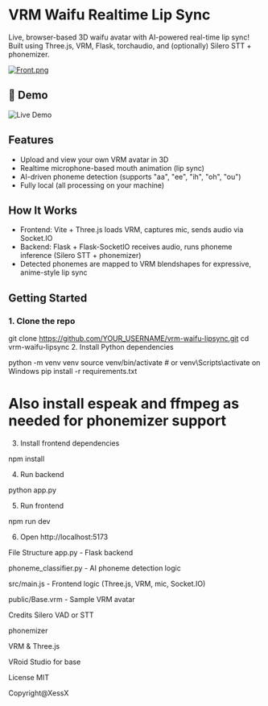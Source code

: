 # VRM Waifu Realtime Lip Sync

Live, browser-based 3D waifu avatar with AI-powered real-time lip sync!  
Built using Three.js, VRM, Flask, torchaudio, and (optionally) Silero STT + phonemizer.

[![Front.png](https://i.postimg.cc/gJksc0Pw/Front.png)](https://postimg.cc/R3yKX4h9)

## 🚀 Demo

![Live Demo](https://jmp.sh/s/jmiNPM6UnldatUDUaRKP)


## Features

- Upload and view your own VRM avatar in 3D
- Realtime microphone-based mouth animation (lip sync)
- AI-driven phoneme detection (supports "aa", "ee", "ih", "oh", "ou")
- Fully local (all processing on your machine)

## How It Works

- Frontend: Vite + Three.js loads VRM, captures mic, sends audio via Socket.IO
- Backend: Flask + Flask-SocketIO receives audio, runs phoneme inference (Silero STT + phonemizer)
- Detected phonemes are mapped to VRM blendshapes for expressive, anime-style lip sync

## Getting Started

### 1. Clone the repo

git clone https://github.com/YOUR_USERNAME/vrm-waifu-lipsync.git
cd vrm-waifu-lipsync
2. Install Python dependencies

python -m venv venv
source venv/bin/activate  # or venv\Scripts\activate on Windows
pip install -r requirements.txt
# Also install espeak and ffmpeg as needed for phonemizer support
3. Install frontend dependencies


npm install

4. Run backend


python app.py

5. Run frontend

npm run dev

6. Open http://localhost:5173

File Structure
app.py - Flask backend

phoneme_classifier.py - AI phoneme detection logic

src/main.js - Frontend logic (Three.js, VRM, mic, Socket.IO)

public/Base.vrm - Sample VRM avatar

Credits
Silero VAD or STT

phonemizer

VRM & Three.js

VRoid Studio for base

License
MIT

Copyright@XessX
